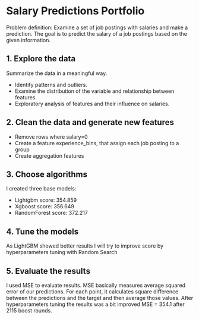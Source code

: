 # Salary Predictions Portfolio

Problem definition: 
Examine a set of job postings with salaries and make a prediction.
The goal is to predict the salary of a job postings based on the given information.

## 1. Explore the data
Summarize the data in a meaningful way.
- Identify patterns and outliers.
- Examine the distribution of the variable and relationship between features. 
- Exploratory analysis of features and their influence on salaries.

## 2. Clean the data and generate new features
- Remove rows where salary=0
- Create a feature experience_bins, that assign each job posting to a group
- Create aggregation features  

## 3. Choose algorithms
I created three base models:
- Lightgbm score: 354.859
- Xgboost score: 356.649
- RandomForest score: 372.217

## 4. Tune the models
As LightGBM showed better results I will try to improve score by hyperparameters tuning with Random Search

## 5. Evaluate the results
I used MSE to evaluate results. 
MSE basically measures average squared error of our predictions. For each point, it calculates square difference between the predictions and the target and then average those values.
After hyperparameters tuning the results was a bit improved MSE = 354.1 after 2115 boost rounds. 

